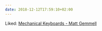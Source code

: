 ```yaml
---
date: 2018-12-12T17:59:10+02:00
---
```


Liked: [Mechanical Keyboards - Matt Gemmell](https://mattgemmell.com/mechanical-keyboards/)
